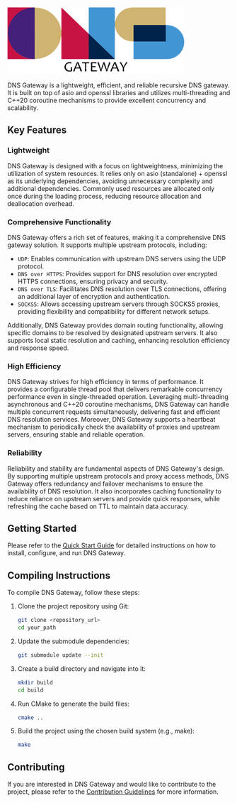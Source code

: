 <img src="https://github.com/flakeforever/dns-gateway/blob/main/dns-gateway.png" alt="DNS Gateway Logo" width="400" height="150">

DNS Gateway is a lightweight, efficient, and reliable recursive DNS gateway. It is built on top of asio and openssl libraries and utilizes multi-threading and C++20 coroutine mechanisms to provide excellent concurrency and scalability.

## Key Features

### Lightweight

DNS Gateway is designed with a focus on lightweightness, minimizing the utilization of system resources. It relies only on asio (standalone) + openssl as its underlying dependencies, avoiding unnecessary complexity and additional dependencies. Commonly used resources are allocated only once during the loading process, reducing resource allocation and deallocation overhead.

### Comprehensive Functionality

DNS Gateway offers a rich set of features, making it a comprehensive DNS gateway solution. It supports multiple upstream protocols, including:

- `UDP`: Enables communication with upstream DNS servers using the UDP protocol.
- `DNS over HTTPS`: Provides support for DNS resolution over encrypted HTTPS connections, ensuring privacy and security.
- `DNS over TLS`: Facilitates DNS resolution over TLS connections, offering an additional layer of encryption and authentication.
- `SOCKS5`: Allows accessing upstream servers through SOCKS5 proxies, providing flexibility and compatibility for different network setups.

Additionally, DNS Gateway provides domain routing functionality, allowing specific domains to be resolved by designated upstream servers. It also supports local static resolution and caching, enhancing resolution efficiency and response speed.

### High Efficiency

DNS Gateway strives for high efficiency in terms of performance. It provides a configurable thread pool that delivers remarkable concurrency performance even in single-threaded operation. Leveraging multi-threading asynchronous and C++20 coroutine mechanisms, DNS Gateway can handle multiple concurrent requests simultaneously, delivering fast and efficient DNS resolution services. Moreover, DNS Gateway supports a heartbeat mechanism to periodically check the availability of proxies and upstream servers, ensuring stable and reliable operation.

### Reliability

Reliability and stability are fundamental aspects of DNS Gateway's design. By supporting multiple upstream protocols and proxy access methods, DNS Gateway offers redundancy and failover mechanisms to ensure the availability of DNS resolution. It also incorporates caching functionality to reduce reliance on upstream servers and provide quick responses, while refreshing the cache based on TTL to maintain data accuracy.

## Getting Started

Please refer to the [Quick Start Guide](/docs/quickstart.md) for detailed instructions on how to install, configure, and run DNS Gateway.

## Compiling Instructions

To compile DNS Gateway, follow these steps:

1. Clone the project repository using Git:

   ```bash
   git clone <repository_url>
   cd your_path
   ```
 
2. Update the submodule dependencies:
   
   ```bash
   git submodule update --init
   ```
 
3. Create a build directory and navigate into it:

   ```bash
   mkdir build
   cd build
   ```
 
4. Run CMake to generate the build files:
   
   ```bash
   cmake ..
   ```
 
5. Build the project using the chosen build system (e.g., make):

   ```bash
   make
   ```
    
## Contributing

If you are interested in DNS Gateway and would like to contribute to the project, please refer to the [Contribution Guidelines](/docs/contributing.md) for more information.
